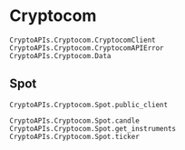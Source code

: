 # Cryptocom

```@docs
CryptoAPIs.Cryptocom.CryptocomClient
CryptoAPIs.Cryptocom.CryptocomAPIError
CryptoAPIs.Cryptocom.Data
```

## Spot

```@docs
CryptoAPIs.Cryptocom.Spot.public_client
```

```@docs
CryptoAPIs.Cryptocom.Spot.candle
CryptoAPIs.Cryptocom.Spot.get_instruments
CryptoAPIs.Cryptocom.Spot.ticker
```
